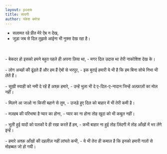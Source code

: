 ```yaml
---
layout: poem
title: सादगी 
author: पंकेश बमोत्रा
---
```


- सलामत रहे प्रीत मेरे ऐब न देख,
- जुड़ा जब से दिल तुझसे आईना भी नुक्स देख रहा है।
<br/>
<br/>
- बेकदर हो इसको हमने बहुत पहले ही अपना लिया था,
- मगर दिल उदास था तेरी नाकोशिश देख के।
<br/>
<br/>
- लोग अच्छों की ढूंढते हैं और हम हैं ऐबों से भरपूर,
- इक बुराई हमारी ये भी है कि हम बिना सोचे निभा भी लेतें हैं।
<br/>
<br/>
- सूखी स्याही को नमी दे रहें हैं अश्क़ हमारे,
- उन्हें भुला भी दे ए-दिल-ए-नादान जिन्हें अल्फ़ाज़ों का मोल नहीं।    
<br/>
<br/>
- मिलने आ जाओ ना किसी बहाने से तुम,
- उजड़े हुए दिल को बाहार में भी तेरी कमी है।
<br/>
<br/>
- मज़हब की परिभाषा है प्यार का होना,
- प्यार का ना होना तोह खुदा को भी कबूल नहीं।
<br/>
<br/>
- भूली हुई यादों को पलकों पे ही रखा करतें हैं हम,
- कभी बाहार ना हुई तोह ज़िंदगी में तोह आँखों में भर लेंगे इन्हें।
<br/>
<br/>
- हमारे अश्क़ आँखों की दहलीज़ नहीं लांघते कभी,
- ये भी तेरा ही कमाल है कि इनको हमारी गालों से मोहब्बत जो हो गयी।